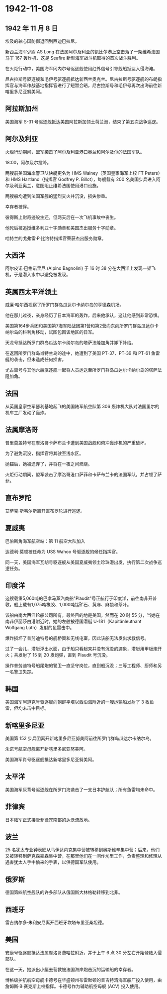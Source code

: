 # 1942-11-08

## 1942 年 11 月 8 日

埃及的轴心国防御退回到西迪巴拉尼。

新西兰海军少尉 AS Long
在法属阿尔及利亚的凯比尔港上空击落了一架维希法国马丁 167 轰炸机，这是
Seafire 新型海军战斗机取得的首次战斗胜利。

在火炬行动中，美国海军冈内尔号驱逐舰使用红外信号引导舰船抵达入侵海滩。

尼古拉斯号驱逐舰和毛伊号驱逐舰抵达新西兰奥克兰。尼古拉斯号驱逐舰的布朗指挥官与海军作战基地指挥官进行了短暂会晤，尼古拉斯号和毛伊号再次出海前往新喀里多尼亚努美阿。

## 阿拉斯加州

美国海军 S-31 号驱逐舰抵达美国阿拉斯加领土荷兰港，结束了第五次战争巡逻。

## 阿尔及利亚

火炬行动期间，盟军袭击了阿尔及利亚港口奥兰和阿尔及尔的法国军队。

18:00，阿尔及尔投降。

两艘前美国海岸警卫队快艇更名为 HMS Walney（英国皇家海军上校 FT
Peters）和 HMS Hartland（指挥官 Godfrey P. Billot），每艘载有 200
名美国步兵进入阿尔及利亚奥兰，意图阻止维希法国使用港口设施。

两艘船均遭到法国军舰的猛烈交火并沉没，损失惨重。

幸存者被俘。

彼得斯上尉奇迹般生还，但两天后在一次飞机事故中丧生。

他死后被追授维多利亚十字勋章和美国杰出服务十字勋章。

哈特兰的戈弗雷·P·比洛特指挥官荣获杰出服务勋章。

## 大西洋

阿尔皮诺·巴格诺里尼 (Alpino Bagnolini) 于 16 时 38
分在大西洋上发现一架飞机，于是潜入水中以避免被发现。

## 英属西太平洋领土

威廉·哈尔西视察了所罗门群岛瓜达尔卡纳尔岛的亨德森机场。

他在那儿过夜，亲身经历了日本海军的轰炸，后来他承认，这让他感到非常恐惧。

美国第164步兵团和美国第7海军陆战团第1营和第2营向东向所罗门群岛瓜达尔卡纳尔岛的科利角移动，试图包围该地区的日军。

天龙号抵达所罗门群岛瓜达尔卡纳尔岛的塔萨法隆加角并卸下补给。

在返回所罗门群岛肖特兰岛的途中，她遭到了美国 PT-37、PT-39 和 PT-61
鱼雷艇的袭击，但未造成任何损害。

尤古雷号与其他六艘驱逐舰一起将人员运送至所罗门群岛瓜达尔卡纳尔岛的塔萨法隆加角。

## 法国

从英国皇家空军瑟利基地起飞的美国陆军航空队第 306
轰炸机大队对法国里尔的机车工厂发动了轰炸。

## 法属摩洛哥

普里莫盖特号在摩洛哥卡萨布兰卡遭到美国战舰和俯冲轰炸机的严重破坏。

为了避免沉没，指挥官将其驶至浅水区。

抛锚后，她被遗弃了，并将在一夜之间燃烧。

火炬行动期间，盟军袭击了摩洛哥港口萨菲和卡萨布兰卡的法国军队，并占领了萨菲。

## 直布罗陀

艾萨克·斯韦尔斯离开直布罗陀进行巡逻。

## 夏威夷

巴伯斯角海军航空站：第 11 航空大队加入

达德利·莫顿被任命为 USS Wahoo 号驱逐舰的候任指挥官。

同一天，美国海军瓦胡号驱逐舰从美国夏威夷领土珍珠港出发，执行第二次战争巡逻任务。

## 印度洋

这艘载重5,060吨的巴拿马蒸汽商船"Plaudit"号正航行于印度洋，前往南非开普敦，船上载有1,075吨橡胶、1,000吨锰矿石、黄麻、麻袋和茶叶。

该船由南大西洋轮船公司所有，最终目的地是美国，然而在 20 时 55
分，当她在南非伊丽莎白港附近时，她的左舷被德国潜艇
U-181（Kapitänleutnant Wolfgang Lüth）发射的鱼雷击中。

爆炸损坏了普劳迪特号的舰桥翼和无线电室，因此该船无法发出求救信号。

过了一会儿，潜艇浮出水面，由于船只看起来并没有沉没的迹象，潜艇用甲板炮开火；共发射了
15 到 20 发炮弹，直到 Plaudit 号沉没。

操作普劳迪特号船尾炮的警卫一直坚守岗位，直到船沉没；三等工程师、厨师和另一名警卫失踪。

## 韩国

美国海军阿道克号驱逐舰向朝鲜平壤以西沿海附近的一艘运输船发射了 3
枚鱼雷，但均未击中目标。

## 新喀里多尼亚

美国第 152 步兵团离开新喀里多尼亚努美阿前往所罗门群岛瓜达尔卡纳尔岛。

朱诺号航空母舰离开新喀里多尼亚努美阿。

美国海军肖号驱逐舰抵达新喀里多尼亚努美阿。

## 太平洋

美国海军灰背号驱逐舰在所罗门海袭击了一支日本护航队；所有鱼雷均未命中。

## 菲律宾

日本陆军正式接管菲律宾南部的达沃流放地。

## 波兰

25
名犹太专业钟表匠从马伊达内克集中营被转移到奥斯维辛集中营；后来，他们又被转移到萨克森豪森集中营，在那里他们在一间作坊里工作，负责整理和修理从遇害犹太人手中偷来的手表，以供德国军队使用。

## 俄罗斯

德国第四航空舰队的许多部队从俄国斯大林格勒转移到北非。

## 西班牙

雷吉纳尔多·朱利安尼离开西班牙坎塔布里亚桑坦德。

## 美国

安康号驱逐舰抵达法属摩洛哥费哈拉附近，并于上午 6 点 30
分左右开始登陆入侵部队。

在这一天，她派出小艇去营救被法国海岸炮击沉的运输船的幸存者。

博格级护航航空母舰卡德号在华盛顿州布雷默顿的普吉特湾海军船厂投入使用，由詹姆斯·B·赛克斯上校指挥。卡德号作为辅助航空母舰
(ACV) 投入使用。

